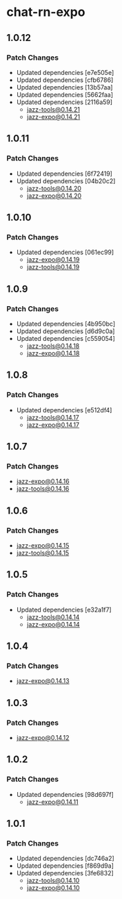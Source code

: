 # chat-rn-expo

## 1.0.12

### Patch Changes

- Updated dependencies [e7e505e]
- Updated dependencies [cfb6786]
- Updated dependencies [13b57aa]
- Updated dependencies [5662faa]
- Updated dependencies [2116a59]
  - jazz-tools@0.14.21
  - jazz-expo@0.14.21

## 1.0.11

### Patch Changes

- Updated dependencies [6f72419]
- Updated dependencies [04b20c2]
  - jazz-tools@0.14.20
  - jazz-expo@0.14.20

## 1.0.10

### Patch Changes

- Updated dependencies [061ec99]
  - jazz-expo@0.14.19
  - jazz-tools@0.14.19

## 1.0.9

### Patch Changes

- Updated dependencies [4b950bc]
- Updated dependencies [d6d9c0a]
- Updated dependencies [c559054]
  - jazz-tools@0.14.18
  - jazz-expo@0.14.18

## 1.0.8

### Patch Changes

- Updated dependencies [e512df4]
  - jazz-tools@0.14.17
  - jazz-expo@0.14.17

## 1.0.7

### Patch Changes

- jazz-expo@0.14.16
- jazz-tools@0.14.16

## 1.0.6

### Patch Changes

- jazz-expo@0.14.15
- jazz-tools@0.14.15

## 1.0.5

### Patch Changes

- Updated dependencies [e32a1f7]
  - jazz-tools@0.14.14
  - jazz-expo@0.14.14

## 1.0.4

### Patch Changes

- jazz-expo@0.14.13

## 1.0.3

### Patch Changes

- jazz-expo@0.14.12

## 1.0.2

### Patch Changes

- Updated dependencies [98d697f]
  - jazz-expo@0.14.11

## 1.0.1

### Patch Changes

- Updated dependencies [dc746a2]
- Updated dependencies [f869d9a]
- Updated dependencies [3fe6832]
  - jazz-tools@0.14.10
  - jazz-expo@0.14.10
